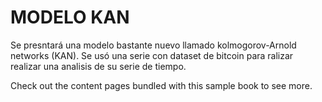 # MODELO KAN

Se presntará una modelo bastante nuevo llamado kolmogorov-Arnold networks (KAN).
Se usó una serie con dataset de bitcoin para ralizar realizar una analisis de su serie de tiempo.

Check out the content pages bundled with this sample book to see more.

```{tableofcontents}
```
